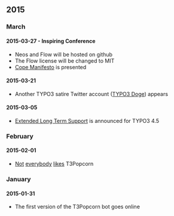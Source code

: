 ## 2015

### March

#### 2015-03-27 - Inspiring Conference

 * Neos and Flow will be hosted on github
 * The Flow license will be changed to MIT
 * [Cope Manifesto](http://copemanifesto.org/) is presented

#### 2015-03-21

 * Another TYPO3 satire Twitter account ([TYPO3 Doge](https://twitter.com/typo3doge)) appears

#### 2015-03-05
 
 * [Extended Long Term Support](https://typo3.org/news/article/announcing-typo3-cms-45-extended-long-term-support-plans/) is announced for TYPO3 4.5

### February

#### 2015-02-01

  * [Not](https://twitter.com/helhum/status/561863098177695744) [everybody](https://github.com/t3popcorn/t3popcornbot/issues/4) [likes](https://twitter.com/MarcusSchwemer/status/561889773493972992) T3Popcorn

### January

#### 2015-01-31

* The first version of the T3Popcorn bot goes online
